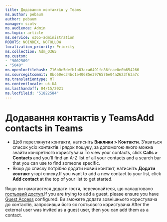 ```yaml
---
title: Додавання контактів у Teams
ms.author: pebaum
author: pebaum
manager: scotv
ms.audience: Admin
ms.topic: article
ms.service: o365-administration
ROBOTS: NOINDEX, NOFOLLOW
localization_priority: Priority
ms.collection: Adm_O365
ms.custom:
- "9002509"
- "5040"
ms.openlocfilehash: 716b0c5defb1a83aca6491fc86fcae0e0b654266
ms.sourcegitcommit: 8bc60ec34bc1e40685e3976576e04a2623f63a7c
ms.translationtype: MT
ms.contentlocale: uk-UA
ms.lasthandoff: 04/15/2021
ms.locfileid: "51822584"
---
```

# <a name="add-contacts-in-teams"></a><span data-ttu-id="03ec1-102">Додавання контактів у Teams</span><span class="sxs-lookup"><span data-stu-id="03ec1-102">Add contacts in Teams</span></span>

- <span data-ttu-id="03ec1-103">Щоб переглянути контакти, натисніть **Виклики > Контакти**. З’явиться список усіх контактів і рядок пошуку, за допомогою якого можна знайти конкретного користувача.</span><span class="sxs-lookup"><span data-stu-id="03ec1-103">To view your contacts, click **Calls > Contacts** and you'll find an A-Z list of all your contacts and a search bar that you can use to find someone specific.</span></span> 
- <span data-ttu-id="03ec1-104">Якщо до списку потрібно додати новий контакт, натисніть **Додати контакт** угорі списку.</span><span class="sxs-lookup"><span data-stu-id="03ec1-104">If you want to add a new contact to your list, click **Add contact** at the top of your list to get started.</span></span>

<span data-ttu-id="03ec1-105">Якщо ви намагаєтеся додати гостя, переконайтеся, що налаштовано [гостьовий доступ](https://docs.microsoft.com/microsoftteams/set-up-guests).</span><span class="sxs-lookup"><span data-stu-id="03ec1-105">If you are trying to add a guest, please ensure you have [Guest Access](https://docs.microsoft.com/microsoftteams/set-up-guests) configured.</span></span> <span data-ttu-id="03ec1-106">Ви зможете додати зовнішнього користувача до контактів, запросивши його як гостьового користувача.</span><span class="sxs-lookup"><span data-stu-id="03ec1-106">After the external user was invited as a guest user, then you can add them as a contact.</span></span>

